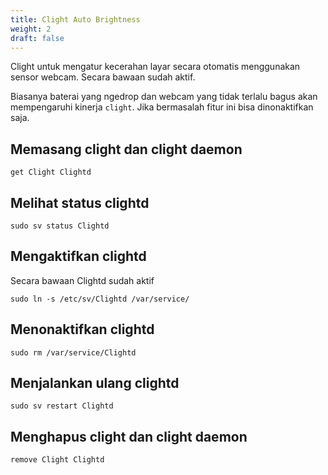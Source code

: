 ```yaml
---
title: Clight Auto Brightness
weight: 2
draft: false
---
```


Clight untuk mengatur kecerahan layar secara otomatis menggunakan sensor webcam. Secara bawaan sudah aktif.

Biasanya baterai yang ngedrop dan webcam yang tidak terlalu bagus akan mempengaruhi kinerja `clight`. Jika bermasalah fitur ini bisa dinonaktifkan saja.

## Memasang clight dan clight daemon

```shell
get Clight Clightd
```

## Melihat status clightd

```shell
sudo sv status Clightd
```

## Mengaktifkan clightd

Secara bawaan Clightd sudah aktif

```shell
sudo ln -s /etc/sv/Clightd /var/service/
```

## Menonaktifkan clightd

```shell
sudo rm /var/service/Clightd
```

## Menjalankan ulang clightd

```shell
sudo sv restart Clightd
```

## Menghapus clight dan clight daemon

```shell
remove Clight Clightd
```
